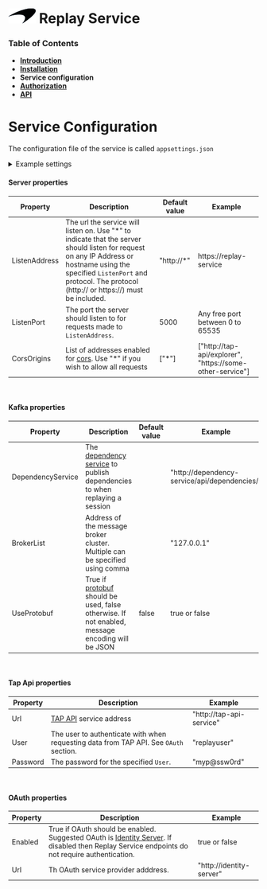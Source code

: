 # ![logo](/Branding/branding.png) Replay Service

### Table of Contents
- [**Introduction**](../README.md)<br>
- [**Installation**](Installation.md)<br>
- **Service configuration**<br>
- [**Authorization**](Authorization.md)<br>
- [**API**](API.md)<br>

# Service Configuration
[dependency service]: https://mclarenappliedtechnologies.zendesk.com/hc/en-us/articles/115003531373-API-Reference-Dependencies-Service
[protobuf]: https://mclarenappliedtechnologies.zendesk.com/hc/en-us/articles/360008375233-Protobuf-Extension
[TAP API]: https://github.com/McLarenAppliedTechnologies/mat.tap.query.api
[Identity Server]: https://github.com/McLarenAppliedTechnologies/mat.tap.query.api/blob/master/docs/IdentityServer.md
[cors]: https://developer.mozilla.org/en-US/docs/Web/HTTP/CORS


The configuration file of the service is called ```appsettings.json```
<details>
<summary>Example settings</summary>

```json
{
  "Server": {
    "ListenAddress": "http://*",
    "ListenPort": 5001,
    "CorsOrigins": ["*"]
  },
  "Kafka": {
    "DependencyService": "http://dependency-service/api/dependencies/",
    "BrokerList": "127.0.0.1",
    "UseProtobuf": true
  },
  "TapApi": {
    "Url": "http://tap-api-service",
    "User": "username",
    "Password": "password"
  },
  "OAuth": {
    "Enabled": true,
    "Url": "http://identity-server"
  }
}
```
</details>

#### Server properties

| Property  | Description                                                 | Default value | Example                                                                   |  
|----------------|-------------------------------------------------------------|---------------|---------------------------------------------------------------------------|
| ListenAddress       | The url the service will listen on. Use "*" to indicate that the server should listen for request on any IP Address or hostname using the specified `ListenPort` and protocol. The protocol (http:// or https://) must be included.                                           |     "http://*"       | https://replay-service                                                                        |
| ListenPort        | The port the server should listen to for requests made to `ListenAddress`.   |       5000        |   Any free port between 0 to 65535                                                    |  
| CorsOrigins         | List of addresses enabled for [cors]. Use "*" if you wish to allow all requests                |      ["*"]         | ["http://tap-api/explorer", "https://some-other-service"] |

<br>

#### Kafka properties

| Property  | Description                                                 | Default value | Example                                                                   |  
|-|-|-|-|
| DependencyService       |  The [dependency service] to publish dependencies to when replaying a session     |           |    "http://dependency-service/api/dependencies/"          |
| BrokerList        | Address of the message broker cluster. Multiple can be specified using comma  |               |    "127.0.0.1"       |  
| UseProtobuf         | True if [protobuf] should be used, false otherwise. If not enabled, message encoding will be JSON |   false      | true or false |

<br>

#### Tap Api properties

| Property  | Description | Example |  
|-|-|-|
| Url       |  [TAP API] service address   |       "http://tap-api-service"          |
| User      | The user to authenticate with when requesting data from TAP API. See `OAuth` section.  |              "replayuser" |  
| Password   | The password for the specified `User`. | "myp@ssw0rd" |

<br>


#### OAuth properties

| Property  | Description | Example |  
|-|-|-|
| Enabled       | True if OAuth should be enabled. Suggested OAuth is [Identity Server]. If disabled then Replay Service endpoints do not require authentication.             |    true or false          |
| Url        | Th OAuth service provider adddress.               |     "http://identity-server"      |  


